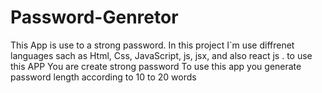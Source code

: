 # Password-Genretor
This App is use to a strong password.
In this project I`m use diffrenet languages sach as Html, Css, JavaScript, 
js, jsx, and also react js .
to use this APP You are create strong password 
To use this app you generate password length according to 10 to 20 words

